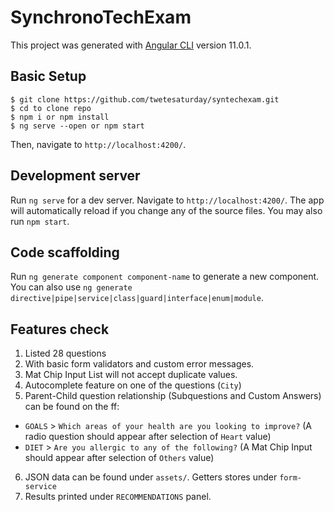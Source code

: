 # SynchronoTechExam

This project was generated with [Angular CLI](https://github.com/angular/angular-cli) version 11.0.1.

## Basic Setup

```
$ git clone https://github.com/twetesaturday/syntechexam.git 
$ cd to clone repo
$ npm i or npm install
$ ng serve --open or npm start
```
Then, navigate to `http://localhost:4200/`.

## Development server

Run `ng serve` for a dev server. Navigate to `http://localhost:4200/`. The app will automatically reload if you change any of the source files.
You may also run `npm start`.

## Code scaffolding

Run `ng generate component component-name` to generate a new component. You can also use `ng generate directive|pipe|service|class|guard|interface|enum|module`.

## Features check

1. Listed 28 questions
2. With basic form validators and custom error messages.
3. Mat Chip Input List will not accept duplicate values.
4. Autocomplete feature on one of the questions (`City`)
5. Parent-Child question relationship (Subquestions and Custom Answers) can be found on the ff:
* `GOALS` > `Which areas of your health are you looking to improve?` (A radio question should appear after selection of `Heart` value)
* `DIET` > `Are you allergic to any of the following?` (A Mat Chip Input should appear after selection of `Others` value)
6. JSON data can be found under `assets/`. Getters stores under `form-service`
7. Results printed under `RECOMMENDATIONS` panel.
